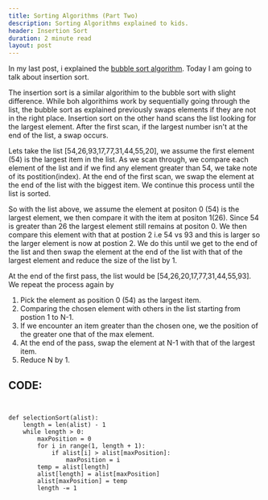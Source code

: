 ```yaml
---
title: Sorting Algorithms (Part Two)
description: Sorting Algorithms explained to kids.
header: Insertion Sort
duration: 2 minute read
layout: post
---
```


In my last post, i explained the [bubble sort algorithm](http://azu-n.com/2018/04/01/Sorting-algorithims.html). Today I
am going to talk about insertion sort.

The insertion sort is a similar algorithim to the bubble sort with slight difference. While boh algorithims
work by sequentially going through the list, the bubble sort as explained previously swaps elements if they
are not in the right place. Insertion sort on the other hand scans the list looking for the largest 
element. After the first scan, if the largest number isn't at the end of the list, a swap occurs.

Lets take the list [54,26,93,17,77,31,44,55,20], we assume the first element (54) is the largest
item in the list. As we scan through, we compare each element of the list and if we find any element
greater than 54, we take note of its postition(index). At the end of the first scan, we swap the element
at the end of the list with the biggest item. We continue this process until the list is sorted.

So with the list above, we assume the element at positon 0 (54) is the largest element, we then compare
it with the item at positon 1(26). Since 54 is greater than 26 the largest element still remains at positon 0. We then compare this element with that at postion 2 i.e 54 vs 93 and this is larger so the larger element is now at postion 2.  We do this until we get to the end of the list and then swap the element at the
 end of the list with that of the largest element and reduce the size of the list by 1. 

 At the end of the first pass, the list would be [54,26,20,17,77,31,44,55,93].  We repeat the process again by
 <ol>
 <li> Pick the element as position 0 (54) as the largest item. </li>
 <li> Comparing the chosen element with others in the list starting from postion 1 to N-1. </li>
 <li> If we encounter an item greater than the chosen one, we the position of the greater one that of the max element. </li>
 <li> At the end of the pass, swap the element at N-1 with that of the largest item. </li>
 <li> Reduce N by 1. </li>
 </ol>





## CODE:

````


def selectionSort(alist):
    length = len(alist) - 1
    while length > 0: 
        maxPosition = 0
        for i in range(1, length + 1):
            if alist[i] > alist[maxPosition]:
                maxPosition = i
        temp = alist[length]
        alist[length] = alist[maxPosition]
        alist[maxPosition] = temp
        length -= 1

````

 
